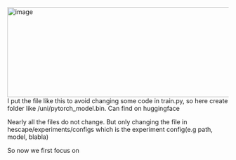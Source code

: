 <img width="650" height="205" alt="image" src="https://github.com/user-attachments/assets/d3432b71-a21c-4f90-a3ab-578da72e4a7f" />
I put the file like this to avoid changing some code in train.py, so here create folder like /uni/pytorch_model.bin. Can find on huggingface


Nearly all the files do not change. But only changing the file in hescape/experiments/configs which is the experiment config(e.g path, model, blabla)

So now we first focus on 
